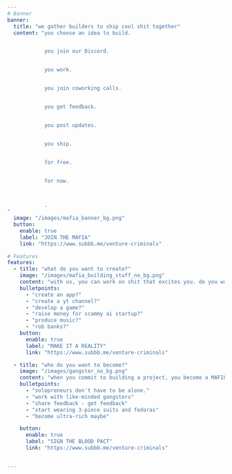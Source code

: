 ```yaml
---
# Banner
banner:
  title: "we gather builders to ship cool shit together"
  content: "you choose an idea to build.


            you join our Discord.


            you work.  


            you join coworking calls.  


            you get feedback.  


            you post updates.  


            you ship.


            for free.


            for now.



            .
"
  image: "/images/mafia_banner_bg.png"
  button:
    enable: true
    label: "JOIN THE MAFIA"
    link: "https://www.subbb.me/venture-criminals"

# Features
features:
  - title: "what do you want to create?"
    image: "/images/mafia_building_stuff_no_bg.png"
    content: "with us, you can work on shit that excites you. do you want to:"
    bulletpoints:
      - "create an app?"
      - "create a yt channel?"
      - "develop a game?"
      - "raise money for scammy ai startup?"
      - "produce music?"
      - "rob banks?"
    button:
      enable: true
      label: "MAKE IT A REALITY"
      link: "https://www.subbb.me/venture-criminals"

  - title: "who do you want to become?"
    image: "/images/gangster_no_bg.png"
    content: "when you commit to building a project, you become a MAFIOSO. and you are not alone. it's easier to survive when you have others around you. others like you."
    bulletpoints:
      - "solopreneurs don't have to be alone."
      - "work with like-minded gangsters"
      - "share feedback - get feedback"
      - "start wearing 3-piece suits and fedoras"
      - "become ultra-rich maybe"

    button:
      enable: true
      label: "SIGN THE BLOOD PACT"
      link: "https://www.subbb.me/venture-criminals"


---
```


